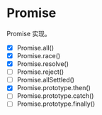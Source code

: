 # Promise

Promise 实现。

- [x] Promise.all()
- [x] Promise.race()
- [x] Promise.resolve()
- [ ] Promise.reject()
- [ ] Promise.allSettled()
- [x] Promise.prototype.then()
- [ ] Promise.prototype.catch()
- [ ] Promise.prototype.finally()
